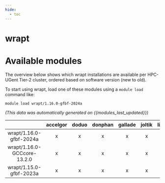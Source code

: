 ```yaml
---
hide:
  - toc
---
```


wrapt
=====

# Available modules


The overview below shows which wrapt installations are available per HPC-UGent Tier-2 cluster, ordered based on software version (new to old).

To start using wrapt, load one of these modules using a `module load` command like:

```shell
module load wrapt/1.16.0-gfbf-2024a
```

*(This data was automatically generated on {{modules_last_updated}})*

| |accelgor|doduo|donphan|gallade|joltik|litleo|shinx|
| :---: | :---: | :---: | :---: | :---: | :---: | :---: | :---: |
|wrapt/1.16.0-gfbf-2024a|x|x|x|x|x|x|x|
|wrapt/1.16.0-GCCcore-13.2.0|x|x|x|x|x|x|x|
|wrapt/1.15.0-gfbf-2023a|x|x|x|x|x|x|x|
